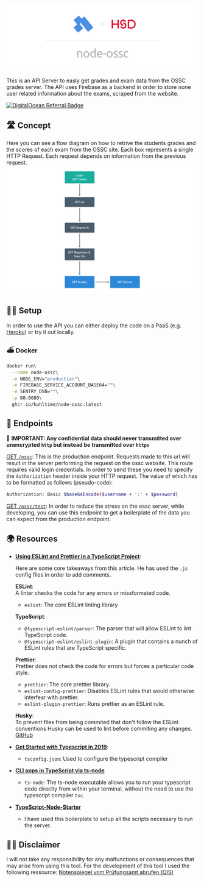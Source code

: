 ![Banner](assets/banner.png)

This is an API Server to easly get grades and exam data from the OSSC grades server. The API uses Firebase as a backend in order to store none user related information about the exams, scraped from the website.

[![DigitalOcean Referral Badge](https://web-platforms.sfo2.digitaloceanspaces.com/WWW/Badge%203.svg)](https://www.digitalocean.com/?refcode=850a4eba40bb&utm_campaign=Referral_Invite&utm_medium=Referral_Program&utm_source=badge)

## 🛣 Concept

Here you can see a flow diagram on how to retrive the students grades and the scores of each exam from the OSSC site. Each box represents a single HTTP Request. Each request depends on information from the previous request.
![Request Flowchart](assets/request-flow.png)

## 👩‍💻 Setup

In order to use the API you can either deploy the code on a PaaS (e.g. [Heroku](https://heroku.com)) or try it out locally.

### ⛴ Docker

```sh
docker run\
  --name node-ossc\
  -e NODE_ENV="production"\
  -e FIREBASE_SERVICE_ACCOUNT_BASE64=""\
  -e SENTRY_DSN=""\
  -p 80:8080\
  ghcr.io/kuhltime/node-ossc:latest
```

## 🌈 Endpoints

🚨 **IMPORTANT: Any confidential data should never transmitted over unencrypted `http` but instead be transmitted over `https`**

[GET `/ossc`](https://api.kuhlti.me/ossc): This is the production endpoint. Requests made to this url will result in the server performing the request on the ossc website. This route requires valid login credentials. In order to send these you need to specify the `Authorization` header inside your HTTP request. The value of which has to be formatted as follows (pseudo-code):

```sh
Authorization: Basic $base64Encode($username + ':' + $password)
```

[GET `/ossc/test`](https://api.kuhlti.me/ossc/test): In order to reduce the stress on the ossc server, while developing, you can use this endpoint to get a boilerplate of the data you can expect from the production endpoint.

## 🌍 Resources

- **[Using ESLint and Prettier in a TypeScript Project](https://www.robertcooper.me/using-eslint-and-prettier-in-a-typescript-project)**:

  Here are some core takeaways from this article.
  He has used the `.js` config files in order to add comments.

  **ESLint**:<br>
  A linter checks the code for any errors or missformated code.

  - `eslint`: The core ESLint linting library

  **TypeScript**:

  - `@typescript-eslint/parser`: The parser that will allow ESLint to lint TypeScript code.
  - `@typescript-eslint/eslint-plugin`: A plugin that contains a nunch of ESLint rules that are TypeScript specific.

  **Prettier**:<br>
  Prettier does not check the code for errors but forces a particular code style.

  - `prettier`: The core prettier library.
  - `eslint-config-prettier`: Disables ESLint rules that would otherwise interfear with prettier.
  - `eslint-plugin-prettier`: Runs prettier as an ESLint rule.

  **Husky**:<br>
  To prevent files from being commited that don't follow the ESLint conventions Husky can be used to lint before commiting any changes.
  [GitHub](https://github.com/typicode/husky)

- **[Get Started with Typescript in 2019](https://www.robertcooper.me/get-started-with-typescript-in-2019)**:

  - `tsconfig.json`: Used to configure the typescript compiler

- **[CLI apps in TypeScript via ts-node](https://www.geekytidbits.com/cli-apps-in-typescript-via-ts-node/)**

  - `ts-node`: The ts-node executable allows you to run your typescript code directly from within your terminal, without the need to use the typescript compiler `tsc`.

- **[TypeScript-Node-Starter](https://github.com/microsoft/TypeScript-Node-Starter)**
  - I have used this boilerplate to setup all the scripts necessary to run the server.

## 👨‍⚖️ Disclaimer

I will not take any responsibility for any malfunctions or consequences that may arise from using this tool. For the development of this tool I used the following ressource: [Notenspiegel vom Prüfungsamt abrufen (QIS)](https://www.python-forum.de/viewtopic.php?t=9870)
